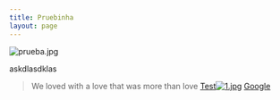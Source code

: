 ```yaml
---
title: Pruebinha
layout: page
---
```


![prueba.jpg](/uploads/prueba.jpg)

askdlasdklas

> We loved with a love that was more than love
[Test![1.jpg](/uploads/1.jpg)](http://www.google.com)
[Google](www.google.com)